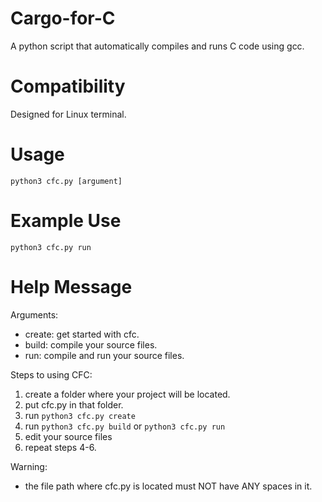 # Cargo-for-C
A python script that automatically compiles and runs C code using gcc.

# Compatibility
Designed for Linux terminal.

# Usage
`python3 cfc.py [argument]`

# Example Use
`python3 cfc.py run`

# Help Message
Arguments:
* create: get started with cfc.
* build: compile your source files.
* run: compile and run your source files.

Steps to using CFC:
1. create a folder where your project will be located.
2. put cfc.py in that folder. 
3. run `python3 cfc.py create`
4. run `python3 cfc.py build` or `python3 cfc.py run`
5. edit your source files
6. repeat steps 4-6.

Warning:
* the file path where cfc.py is located must NOT have ANY spaces in it.
